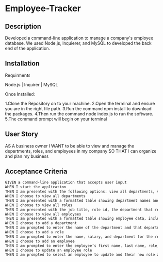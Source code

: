 # Employee-Tracker

## Description
Developed a command-line application to manage a company's employee database. We used Node.js, Inquierer, and MySQL to developed the back end of the application.

## Installation
Requirments

Node.js | Inquirer | MySQL

Once Installed:

1.Clone the Repository on to your machine.
2.Open the terminal and ensure you are in the right file path.
3.Run the command npm install to download the packages.
4.Then run the command node index.js to run the software.
5.The command prompt will begin on your terminal

## User Story

AS A business owner
I WANT to be able to view and manage the departments, roles, and employees in my company
SO THAT I can organize and plan my business

## Acceptance Criteria
```md
GIVEN a command-line application that accepts user input
WHEN I start the application
THEN I am presented with the following options: view all departments, view all roles, view all employees, add a department, add a role, add an employee, and update an employee role
WHEN I choose to view all departments
THEN I am presented with a formatted table showing department names and department ids
WHEN I choose to view all roles
THEN I am presented with the job title, role id, the department that role belongs to, and the salary for that role
WHEN I choose to view all employees
THEN I am presented with a formatted table showing employee data, including employee ids, first names, last names, job titles, departments, salaries, and managers that the employees report to
WHEN I choose to add a department
THEN I am prompted to enter the name of the department and that department is added to the database
WHEN I choose to add a role
THEN I am prompted to enter the name, salary, and department for the role and that role is added to the database
WHEN I choose to add an employee
THEN I am prompted to enter the employee’s first name, last name, role, and manager, and that employee is added to the database
WHEN I choose to update an employee role
THEN I am prompted to select an employee to update and their new role and this information is updated in the database 


